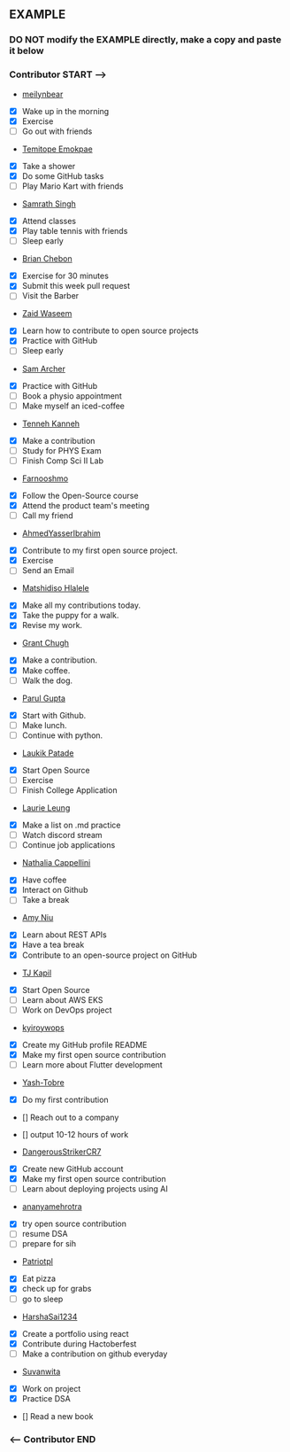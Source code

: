 ## EXAMPLE

### DO NOT modify the EXAMPLE directly, make a copy and paste it below

### Contributor START -->

- [meilynbear](https://www.github.com/meilynbear)
- [x] Wake up in the morning
- [x] Exercise
- [ ] Go out with friends

- [Temitope Emokpae](https://github.com/temokpae3)
- [x] Take a shower
- [x] Do some GitHub tasks
- [ ] Play Mario Kart with friends

- [Samrath Singh](https://github.com/DSam327)
- [x] Attend classes
- [x] Play table tennis with friends
- [ ] Sleep early

- [Brian Chebon](https://github.com/Chebon-breezy)
- [x] Exercise for 30 minutes
- [x] Submit this week pull request
- [ ] Visit the Barber

- [Zaid Waseem](https://github.com/ZaidWaseem7)
- [x] Learn how to contribute to open source projects
- [x] Practice with GitHub
- [ ] Sleep early

- [Sam Archer](https://github.com/MxSamArcher)
- [x] Practice with GitHub
- [ ] Book a physio appointment
- [ ] Make myself an iced-coffee

- [Tenneh Kanneh](https://github.com/tennehkanneh)
- [x] Make a contribution
- [ ] Study for PHYS Exam
- [ ] Finish Comp Sci II Lab

- [Farnooshmo](https://github.com/Farnooshmo)
- [x] Follow the Open-Source course
- [x] Attend the product team's meeting
- [ ] Call my friend

- [AhmedYasserIbrahim](https://github.com/AhmedYasserIbrahim)
- [x] Contribute to my first open source project.
- [x] Exercise
- [ ] Send an Email

- [Matshidiso Hlalele](https://github.com/Tshidycodes)
- [x] Make all my contributions today.
- [x] Take the puppy for a walk.
- [x] Revise my work.

- [Grant Chugh](https://github.com/grantchugh)
- [x] Make a contribution.
- [x] Make coffee.
- [ ] Walk the dog.

- [Parul Gupta](https://github.com/pgupta-21)
- [x] Start with Github.
- [ ] Make lunch.
- [ ] Continue with python.

- [Laukik Patade](https://github.com/LaukikPatade)
- [X] Start Open Source
- [ ] Exercise
- [ ] Finish College Application

- [Laurie Leung](https://github.com/witchybread)
- [X] Make a list on .md practice
- [ ] Watch discord stream
- [ ] Continue job applications

- [Nathalia Cappellini](https://github.com/nathaliacappellini)
- [X] Have coffee
- [X] Interact on Github
- [ ] Take a break

- [Amy Niu](https://github.com/amyemmaniu)
- [X] Learn about REST APIs
- [X] Have a tea break
- [X] Contribute to an open-source project on GitHub

- [TJ Kapil](https://github.com/TJKapilDevOps)
- [X] Start Open Source
- [ ] Learn about AWS EKS
- [ ] Work on DevOps project 

- [kyiroywops](https://github.com/kyiroywops)
- [x] Create my GitHub profile README
- [x] Make my first open source contribution
- [ ] Learn more about Flutter development

- [Yash-Tobre](https://github.com/Yash-Tobre)
- [X] Do my first contribution
- [] Reach out to a company
- [] output 10-12 hours of work

- [DangerousStrikerCR7](https://github.com/DangerousStrikerCR7)
- [x] Create new GitHub account
- [x] Make my first open source contribution
- [ ] Learn about deploying projects using AI

- [ananyamehrotra](https://github.com/ananyamehrotra)
- [x] try open source contribution
- [ ] resume DSA
- [ ] prepare for sih

- [Patriotpl](https://github.com/Patriotpl)
- [x] Eat pizza
- [x] check up for grabs
- [ ] go to sleep 

- [HarshaSai1234](https://github.com/HarshaSai1234)
- [x] Create a portfolio using react
- [x] Contribute during Hactoberfest
- [ ] Make a contribution on github everyday

- [Suvanwita](https://github.com/Suvanwita)
- [x] Work on project
- [x] Practice DSA
- [] Read a new book

### <-- Contributor END


